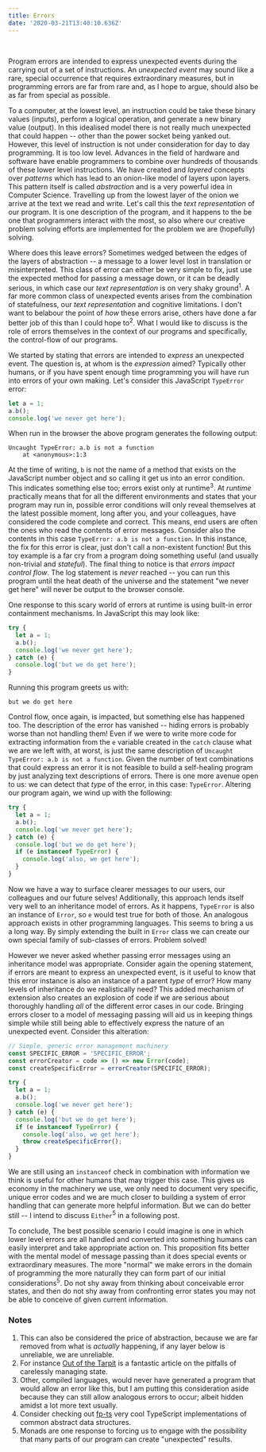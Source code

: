 ```yaml
---
title: Errors
date: '2020-03-21T13:40:10.636Z'
---
```


<br/>

Program errors are intended to express unexpected events during the carrying out of a set of instructions.
An _unexpected event_ may sound like a rare, special occurrence that requires extraordinary measures, but
in programming errors are far from rare and, as I hope to argue, should also be as far from special
as possible.

To a computer, at the lowest level, an instruction could be take these binary values (inputs), perform a
logical operation, and generate a new binary value (output). In this idealised model there is not really
much unexpected that could happen -- other than the power socket being yanked out. However, this level
of instruction is not under consideration for day to day programming. It is too low level. Advances in
the field of hardware and software have enable programmers to combine over hundreds of thousands of these
lower level instructions. We have created and _layered_ concepts over _patterns_ which has lead to an onion-like model
of layers upon layers. This pattern itself is called _abstraction_ and is a very powerful idea in Computer Science.
Travelling up from the lowest layer of the onion we arrive at the text we read and write. Let's call this
the _text representation_ of our program. It is one description of the program, and it happens to the be
one that programmers interact with the most, so also where our creative problem solving efforts are
implemented for the problem we are (hopefully) solving.

Where does this leave errors? Sometimes wedged between the edges of the layers of abstraction -- a message
to a lower level lost in translation or misinterpreted. This class of error can either be very simple to fix,
just use the expected method for passing a message down, or it can be deadly serious, in which case our
_text representation_ is on very shaky ground<sup>1</sup>. A far more common class of unexpected events
arises from the combination of statefulness, our _text representation_ and cognitive limitations. I don't
want to belabour the point of _how_ these errors arise, others have done a far better job of this than
I could hope to<sup>2</sup>. What I would like to discuss is the role of errors themselves in the context
of our programs and specifically, the control-flow of our programs.

We started by stating that errors are intended to _express_ an unexpected event. The question is, at whom
is the _expression_ aimed? Typically other humans, or if you have spent enough time programming you will have
run into errors of your own making. Let's consider this JavaScript `TypeError` error:

```javascript
let a = 1;
a.b();
console.log('we never get here');
```

When run in the browser the above program generates the following output:

```text
Uncaught TypeError: a.b is not a function
    at <anonymous>:1:3
```

At the time of writing, `b` is not the name of a method that exists on the JavaScript number object and so
calling it get us into an error condition. This indicates something else too; errors exist only at runtime<sup>3</sup>.
At _runtime_ practically means that for all the different environments and states that your program may
run in, possible error conditions will only reveal themselves at the latest possible moment, long
after you, and your colleagues, have considered the code complete and correct. This means, end users are
often the ones who read the contents of error messages. Consider also the contents in this case `TypeError: a.b is not a function`.
In this instance, the fix for this error is clear, just don't call a non-existent function! But this toy example is a far cry from a program doing something
useful (and usually non-trivial and _stateful_). The final thing to notice is that _errors impact control flow_. The log
statement is _never_ reached -- you can run this program until the heat death of the universe and the
statement "we never get here" will never be output to the browser console.

One response to this scary world of errors at runtime is using built-in error containment mechanisms. In
JavaScript this may look like:

```javascript
try {
  let a = 1;
  a.b();
  console.log('we never get here');
} catch (e) {
  console.log('but we do get here');
}
```

Running this program greets us with:

```text
but we do get here
```

Control flow, once again, is impacted, but something else has happened too. The description of the error has
vanished -- hiding errors is probably worse than not handling them! Even if we were to write more code for extracting information from the `e` variable created in the
`catch` clause what we are we left with, at worst, is just the same description of `Uncaught TypeError: a.b is not a function`.
Given the number of text combinations that could express an error it is not feasible to build a self-healing
program by just analyzing text descriptions of errors. There is one more avenue open to us: we can detect
that _type_ of the error, in this case: `TypeError`. Altering our program again, we wind up with the following:

```javascript
try {
  let a = 1;
  a.b();
  console.log('we never get here');
} catch (e) {
  console.log('but we do get here');
  if (e instanceof TypeError) {
    console.log('also, we get here');
  }
}
```

Now we have a way to surface clearer messages to our users, our colleagues and our future selves! Additionally,
this approach lends itself very well to an inheritance model of errors. As it happens, `TypeError` is also an instance
of `Error`, so `e` would test true for both of those. An analogous approach exists in other programming languages.
This seems to bring a us a long way. By simply extending the built in `Error` class we can create our own
special family of sub-classes of errors. Problem solved!

However we never asked whether passing error messages using an inheritance model was appropriate. Consider again
the opening statement, if errors are meant to express an unexpected event, is it useful to know that this
error instance is also an instance of a parent _type_ of error? How many levels of inheritance do we realistically
need? This added mechanism of extension also creates an explosion of code if we are serious about thoroughly
handling _all_ of the different error cases in our code. Bringing errors closer to a model of messaging passing
will aid us in keeping things simple while still being able to effectively express the nature of an unexpected
event. Consider this alteration:

```javascript
// Simple, generic error management machinery
const SPECIFIC_ERROR = 'SPECIFIC_ERROR';
const errorCreator = code => () => new Error(code);
const createSpecificError = errorCreator(SPECIFIC_ERROR);

try {
  let a = 1;
  a.b();
  console.log('we never get here');
} catch (e) {
  console.log('but we do get here');
  if (e instanceof TypeError) {
    console.log('also, we get here');
    throw createSpecificError();
  }
}
```

We are still using an `instanceof` check in combination with information we think is useful for other humans
that may trigger this case. This gives us economy in the machinery we use, we only need to document very
specific, unique error codes and we are much closer to building a system of error handling that can generate
more helpful information. But we can do better still -- I intend to discuss `Either`<sup>5</sup> in a following
post.

To conclude, The best possible scenario I could imagine is one in which lower level errors are all handled and converted
into something humans can easily interpret and take appropriate action on. This proposition fits better with the mental
model of message passing than it does special events or extraordinary measures. The more "normal" we make
errors in the domain of programming the more naturally they can form part of our initial considerations<sup>5</sup>.
Do not shy away from thinking about conceivable error states, and then do not shy away from confronting
error states you may not be able to conceive of given current information.

### Notes

1. This can also be considered the price of abstraction, because we are far removed from what is _actually_
   happening, if any layer below is unreliable, we are unreliable.
2. For instance [Out of the Tarpit](http://curtclifton.net/papers/MoseleyMarks06a.pdf) is a fantastic article
   on the pitfalls of carelessly managing state.
3. Other, compiled languages, would never have generated a program that would allow an error like this, but
   I am putting this consideration aside because they can still allow analogous errors to occur; albeit
   hidden amidst a lot more text usually.
4. Consider checking out [fp-ts](https://gcanti.github.io/fp-ts/) very cool TypeScript implementations of common abstract data structures.
5. Monads are one response to forcing us to engage with the possibility that many parts of our program can
   create "unexpected" results.
